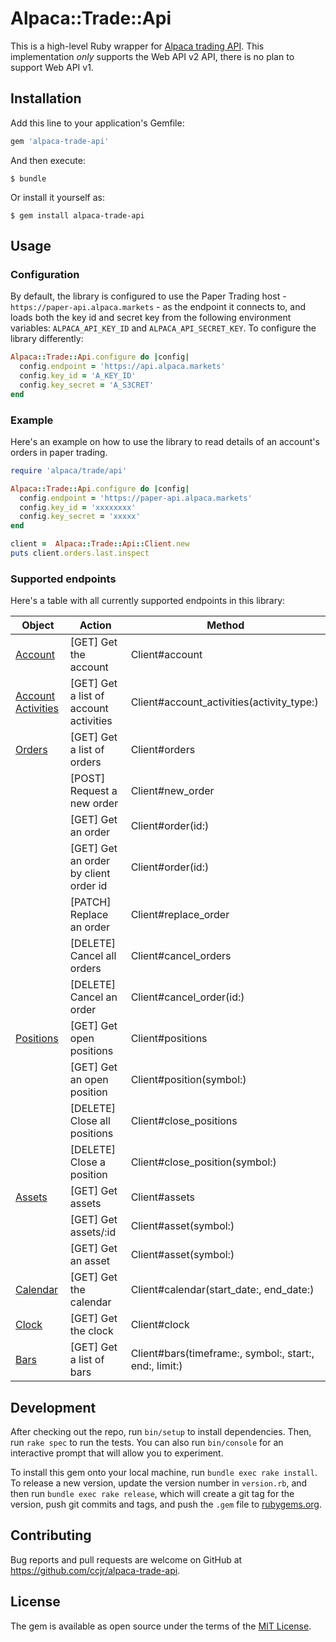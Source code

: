 # Alpaca::Trade::Api

This is a high-level Ruby wrapper for [Alpaca trading API](https://docs.alpaca.markets/api-documentation/). This implementation *only* supports the Web API v2 API, there is no plan to support Web API v1.

## Installation

Add this line to your application's Gemfile:

```ruby
gem 'alpaca-trade-api'
```

And then execute:

    $ bundle

Or install it yourself as:

    $ gem install alpaca-trade-api

## Usage

### Configuration

By default, the library is configured to use the Paper Trading host - `https://paper-api.alpaca.markets` - as the endpoint it connects to, and loads both the key id and secret key from the following environment variables: `ALPACA_API_KEY_ID` and `ALPACA_API_SECRET_KEY`. To configure the library differently:

```ruby
Alpaca::Trade::Api.configure do |config|
  config.endpoint = 'https://api.alpaca.markets'
  config.key_id = 'A_KEY_ID'
  config.key_secret = 'A_S3CRET'
end
```


### Example

Here's an example on how to use the library to read details of an account's orders in paper trading.

```ruby
require 'alpaca/trade/api'

Alpaca::Trade::Api.configure do |config|
  config.endpoint = 'https://paper-api.alpaca.markets'
  config.key_id = 'xxxxxxxx'
  config.key_secret = 'xxxxx'
end

client =  Alpaca::Trade::Api::Client.new
puts client.orders.last.inspect
```

### Supported endpoints

Here's a table with all currently supported endpoints in this library:

| Object                                                                                        | Action                                 | Method                                    |
|-----------------------------------------------------------------------------------------------|----------------------------------------|-------------------------------------------|
| [Account](https://docs.alpaca.markets/api-documentation/api-v2/account/)                      | [GET] Get the account                  | Client#account                            |
| [Account Activities](https://docs.alpaca.markets/api-documentation/api-v2/account-activities) | [GET] Get a list of account activities | Client#account_activities(activity_type:) |
| [Orders](https://docs.alpaca.markets/api-documentation/api-v2/orders/)                        | [GET] Get a list of orders             | Client#orders                             |
|                                                                                               | [POST] Request a new order             | Client#new_order                          |
|                                                                                               | [GET] Get an order                     | Client#order(id:)                         |
|                                                                                               | [GET] Get an order by client order id  | Client#order(id:)                         |
|                                                                                               | [PATCH] Replace an order               | Client#replace_order                      |
|                                                                                               | [DELETE] Cancel all orders             | Client#cancel_orders                      |
|                                                                                               | [DELETE] Cancel an order               | Client#cancel_order(id:)                  |
| [Positions](https://docs.alpaca.markets/api-documentation/api-v2/positions/)                  | [GET] Get open positions               | Client#positions                          |
|                                                                                               | [GET] Get an open position             | Client#position(symbol:)                  |
|                                                                                               | [DELETE] Close all positions           | Client#close_positions                    |
|                                                                                               | [DELETE] Close a position              | Client#close_position(symbol:)            |
| [Assets](https://docs.alpaca.markets/api-documentation/api-v2/assets/)                        | [GET] Get assets                       | Client#assets                             |
|                                                                                               | [GET] Get assets/:id                   | Client#asset(symbol:)                     |
|                                                                                               | [GET] Get an asset                     | Client#asset(symbol:)                     |
| [Calendar](https://docs.alpaca.markets/api-documentation/api-v2/calendar/)                    | [GET] Get the calendar                 | Client#calendar(start_date:, end_date:)   |
| [Clock](https://docs.alpaca.markets/api-documentation/api-v2/clock/)                          | [GET] Get the clock                    | Client#clock                              |
| [Bars](https://alpaca.markets/docs/api-documentation/api-v2/market-data/alpaca-data-api-v2/historical/#bars)                | [GET] Get a list of bars               | Client#bars(timeframe:, symbol:, start:, end:, limit:)   |

## Development

After checking out the repo, run `bin/setup` to install dependencies. Then, run `rake spec` to run the tests. You can also run `bin/console` for an interactive prompt that will allow you to experiment.

To install this gem onto your local machine, run `bundle exec rake install`. To release a new version, update the version number in `version.rb`, and then run `bundle exec rake release`, which will create a git tag for the version, push git commits and tags, and push the `.gem` file to [rubygems.org](https://rubygems.org).

## Contributing

Bug reports and pull requests are welcome on GitHub at https://github.com/ccjr/alpaca-trade-api.

## License

The gem is available as open source under the terms of the [MIT License](https://opensource.org/licenses/MIT).
